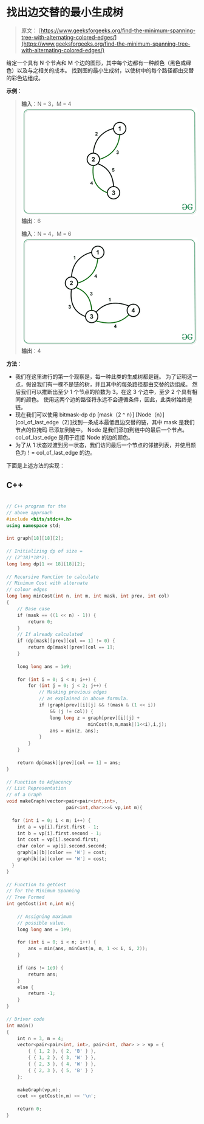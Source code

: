 # 找出边交替的最小生成树

> 原文： [https://www.geeksforgeeks.org/find-the-minimum-spanning-tree-with-alternating-colored-edges/](https://www.geeksforgeeks.org/find-the-minimum-spanning-tree-with-alternating-colored-edges/)

给定一个具有 N 个节点和 M 个边的图形，其中每个边都有一种颜色（黑色或绿色）以及与之相关的成本。 找到图的最小生成树，以使树中的每个路径都由交替的彩色边组成。

**示例**：

> **输入**：N = 3，M = 4
> ![](img/878066fb0b8bc20df77466d9ee40a09e.png)
> **输出**：6
> 
> **输入**：N = 4，M = 6
> ![](img/7353cbd0154d77e2cbb4d0932842744d.png)
> **输出**：4

**方法**：

*   我们在这里进行的第一个观察是，每一种此类的生成树都是链。 为了证明这一点，假设我们有一棵不是链的树，并且其中的每条路径都由交替的边组成。 然后我们可以推断出至少 1 个节点的阶数为 3。在这 3 个边中，至少 2 个具有相同的颜色。 使用这两个边的路径将永远不会遵循条件，因此，此类树始终是链。
*   现在我们可以使用 bitmask-dp
    dp [mask（2 ^ n）] [Node（n）] [col_of_last_edge（2）]找到一条成本最低且边交替的链，其中 mask 是我们节点的位掩码 已添加到链中。 Node 是我们添加到链中的最后一个节点。col_of_last_edge 是用于连接 Node 的边的颜色。
*   为了从 1 状态过渡到另一状态，我们访问最后一个节点的邻接列表，并使用颜色为！= col_of_last_edge 的边。

下面是上述方法的实现：

## C++

```cpp

// C++ program for the 
// above approach 
#include <bits/stdc++.h> 
using namespace std; 

int graph[18][18][2]; 

// Initializing dp of size = 
// (2^18)*18*2\. 
long long dp[1 << 18][18][2]; 

// Recursive Function to calculate 
// Minimum Cost with alternate  
// colour edges 
long long minCost(int n, int m, int mask, int prev, int col) 
{ 
    // Base case 
    if (mask == ((1 << n) - 1)) { 
        return 0; 
    } 
    // If already calculated 
    if (dp[mask][prev][col == 1] != 0) { 
        return dp[mask][prev][col == 1]; 
    } 

    long long ans = 1e9; 

    for (int i = 0; i < n; i++) { 
        for (int j = 0; j < 2; j++) { 
            // Masking previous edges 
            // as explained in above formula. 
            if (graph[prev][i][j] && !(mask & (1 << i))  
                && (j != col)) { 
                long long z = graph[prev][i][j] +  
                              minCost(n,m,mask|(1<<i),i,j); 
                ans = min(z, ans); 
            } 
        } 
    } 

    return dp[mask][prev][col == 1] = ans; 
} 

// Function to Adjacency 
// List Representation  
// of a Graph 
void makeGraph(vector<pair<pair<int,int>, 
                      pair<int,char>>>& vp,int m){ 

  for (int i = 0; i < m; i++) { 
    int a = vp[i].first.first - 1; 
    int b = vp[i].first.second - 1; 
    int cost = vp[i].second.first; 
    char color = vp[i].second.second; 
    graph[a][b][color == 'W'] = cost; 
    graph[b][a][color == 'W'] = cost; 
  } 
} 

// Function to getCost 
// for the Minimum Spanning 
// Tree Formed 
int getCost(int n,int m){ 

    // Assigning maximum 
    // possible value. 
    long long ans = 1e9; 

    for (int i = 0; i < n; i++) { 
        ans = min(ans, minCost(n, m, 1 << i, i, 2)); 
    } 

    if (ans != 1e9) { 
        return ans; 
    } 
    else { 
        return -1; 
    } 
} 

// Driver code 
int main() 
{ 
    int n = 3, m = 4; 
    vector<pair<pair<int, int>, pair<int, char> > > vp = { 
        { { 1, 2 }, { 2, 'B' } }, 
        { { 1, 2 }, { 3, 'W' } }, 
        { { 2, 3 }, { 4, 'W' } }, 
        { { 2, 3 }, { 5, 'B' } } 
    }; 

    makeGraph(vp,m); 
    cout << getCost(n,m) << '\n'; 

    return 0; 
} 

```